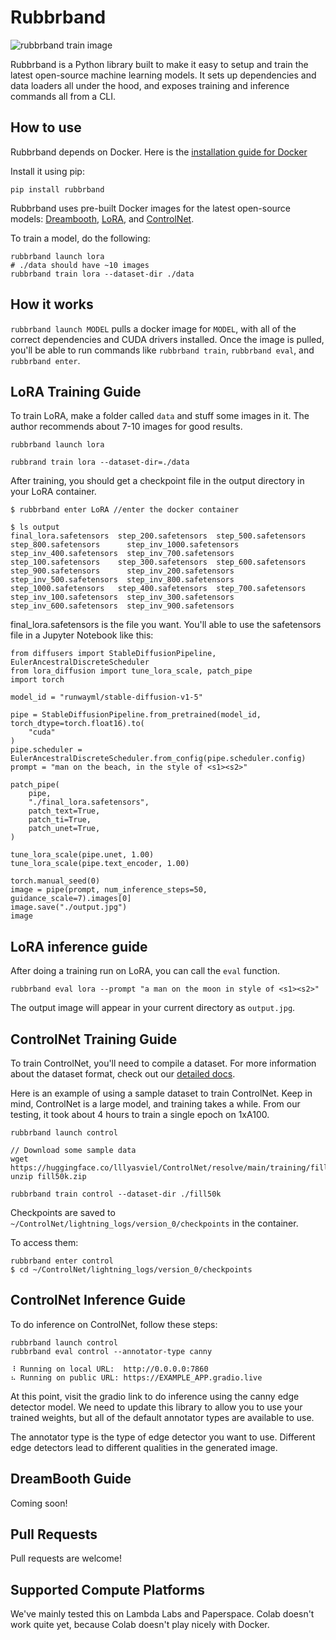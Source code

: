 # Rubbrband

![rubbrband train image](https://lh3.googleusercontent.com/u/0/drive-viewer/AAOQEOSUMegyjMpYrbtErUyXXPoE_pVDwFZEVwQd14V9nZryxmlRKIJOHsS98ORQyIJGhv83xWsioXMsH4S2PahOFVmDwmbb=w2966-h2118)

Rubbrband is a Python library built to make it easy to setup and train the latest open-source machine learning models. It sets up dependencies and data loaders all under the hood, and exposes training and inference commands all from a CLI.

## How to use

Rubbrband depends on Docker. Here is the [installation guide for Docker](https://docs.docker.com/engine/install/)

Install it using pip:

```
pip install rubbrband
```

Rubbrband uses pre-built Docker images for the latest open-source models: [Dreambooth](https://github.com/XavierXiao/Dreambooth-Stable-Diffusion.git), [LoRA](https://github.com/cloneofsimo/lora), and [ControlNet](https://github.com/lllyasviel/ControlNetv).

To train a model, do the following:

```
rubbrband launch lora
# ./data should have ~10 images
rubbrband train lora --dataset-dir ./data
```

## How it works

`rubbrband launch MODEL` pulls a docker image for `MODEL`, with all of the correct dependencies and CUDA drivers installed. Once the image is pulled, you'll be able to run commands like `rubbrband train`, `rubbrband eval`, and `rubbrband enter`.

## LoRA Training Guide

To train LoRA, make a folder called `data` and stuff some images in it. The author recommends about 7-10 images for good results.

```
rubbrband launch lora

rubbrand train lora --dataset-dir=./data
```

After training, you should get a checkpoint file in the output directory in your LoRA container.

```
$ rubbrband enter LoRA //enter the docker container

$ ls output
final_lora.safetensors  step_200.safetensors  step_500.safetensors  step_800.safetensors      step_inv_1000.safetensors  step_inv_400.safetensors  step_inv_700.safetensors
step_100.safetensors    step_300.safetensors  step_600.safetensors  step_900.safetensors      step_inv_200.safetensors   step_inv_500.safetensors  step_inv_800.safetensors
step_1000.safetensors   step_400.safetensors  step_700.safetensors  step_inv_100.safetensors  step_inv_300.safetensors   step_inv_600.safetensors  step_inv_900.safetensors
```

final_lora.safetensors is the file you want.
You'll able to use the safetensors file in a Jupyter Notebook like this:

```
from diffusers import StableDiffusionPipeline, EulerAncestralDiscreteScheduler
from lora_diffusion import tune_lora_scale, patch_pipe
import torch

model_id = "runwayml/stable-diffusion-v1-5"

pipe = StableDiffusionPipeline.from_pretrained(model_id, torch_dtype=torch.float16).to(
    "cuda"
)
pipe.scheduler = EulerAncestralDiscreteScheduler.from_config(pipe.scheduler.config)
prompt = "man on the beach, in the style of <s1><s2>"

patch_pipe(
    pipe,
    "./final_lora.safetensors",
    patch_text=True,
    patch_ti=True,
    patch_unet=True,
)

tune_lora_scale(pipe.unet, 1.00)
tune_lora_scale(pipe.text_encoder, 1.00)

torch.manual_seed(0)
image = pipe(prompt, num_inference_steps=50, guidance_scale=7).images[0]
image.save("./output.jpg")
image
```

## LoRA inference guide

After doing a training run on LoRA, you can call the `eval` function.

```
rubbrband eval lora --prompt "a man on the moon in style of <s1><s2>"
```

The output image will appear in your current directory as `output.jpg`.

## ControlNet Training Guide

To train ControlNet, you'll need to compile a dataset. For more information about the dataset format, check out our [detailed docs](https://app.gitbook.com/o/JfS1paCFtWiRKTMRCxl7/s/hqOJkRGbxcKWjcX90iQv/supported-models/controlnet).

Here is an example of using a sample dataset to train ControlNet. Keep in mind, ControlNet is a large model, and training takes a while. From our testing, it took about 4 hours to train a single epoch on 1xA100.

```
rubbrband launch control

// Download some sample data
wget https://huggingface.co/lllyasviel/ControlNet/resolve/main/training/fill50k.zip
unzip fill50k.zip

rubbrband train control --dataset-dir ./fill50k
```

Checkpoints are saved to `~/ControlNet/lightning_logs/version_0/checkpoints` in the container.

To access them:

```
rubbrband enter control
$ cd ~/ControlNet/lightning_logs/version_0/checkpoints
```

## ControlNet Inference Guide

To do inference on ControlNet, follow these steps:

```
rubbrband launch control
rubbrband eval control --annotator-type canny

⠸ Running on local URL:  http://0.0.0.0:7860
⠦ Running on public URL: https://EXAMPLE_APP.gradio.live
```

At this point, visit the gradio link to do inference using the canny edge detector model. We need to update this library to allow you to use your trained weights, but all of the default annotator types are available to use.

The annotator type is the type of edge detector you want to use. Different edge detectors lead to different qualities in the generated image.

## DreamBooth Guide

Coming soon!

## Pull Requests

Pull requests are welcome!

## Supported Compute Platforms

We've mainly tested this on Lambda Labs and Paperspace. Colab doesn't work quite yet, because Colab doesn't play nicely with Docker.
